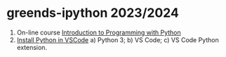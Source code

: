 # greends-ipython 2023/2024

1. On-line course [Introduction to Programming with Python](https://cs50.harvard.edu/python/2022/)
2. [Install Python in VSCode](https://code.visualstudio.com/docs/python/python-tutorial)
  a) Python 3;
  b) VS Code;
  c) VS Code Python extension.
